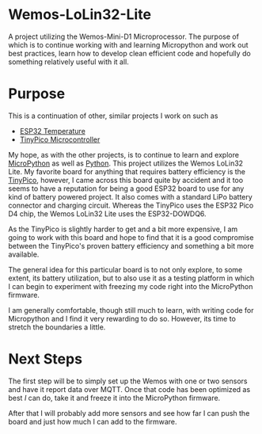 # Wemos-LoLin32-Lite

A project utilizing the Wemos-Mini-D1 Microprocessor. The purpose of which is to continue working with and learning Micropython and work out best practices, learn how to develop clean efficient code and hopefully do something relatively useful with it all.

# Purpose

This is a continuation of other, similar projects I work on such as

- [ESP32 Temperature](https://github.com/RedDirtBits/ESP32-Temp-To-Pushover.git)
- [TinyPico Microcontroller](https://github.com/RedDirtBits/TinyPico-ESP32-Temp-To-MQTT.git)

My hope, as with the other projects, is to continue to learn and explore [MicroPython](https://micropython.org/) as well as [Python](https://www.python.org/). This project utilizes the Wemos LoLin32 Lite. My favorite board for anything that requires battery efficiency is the [TinyPico](https://www.tinypico.com/), however, I came across this board quite by accident and it too seems to have a reputation for being a good ESP32 board to use for any kind of battery powered project. It also comes with a standard LiPo battery connector and charging circuit. Whereas the TinyPico uses the ESP32 Pico D4 chip, the Wemos LoLin32 Lite uses the ESP32-DOWDQ6.

As the TinyPico is slightly harder to get and a bit more expensive, I am going to work with this board and hope to find that it is a good compromise between the TinyPico's proven battery efficiency and something a bit more available.

The general idea for this particular board is to not only explore, to some extent, its battery utilization, but to also use it as a testing platform in which I can begin to experiment with freezing my code right into the MicroPython firmware.

I am generally comfortable, though still much to learn, with writing code for Micropython and I find it very rewarding to do so. However, its time to stretch the boundaries a little.

# Next Steps

The first step will be to simply set up the Wemos with one or two sensors and have it report data over MQTT. Once that code has been optimized as best _I_ can do, take it and freeze it into the MicroPython firmware.

After that I will probably add more sensors and see how far I can push the board and just how much I can add to the firmware.
